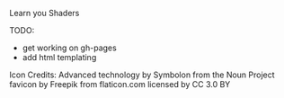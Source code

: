 Learn you Shaders

TODO:
  - get working on gh-pages
  - add html templating

Icon Credits:
Advanced technology by Symbolon from the Noun Project
favicon by Freepik from flaticon.com licensed by CC 3.0 BY